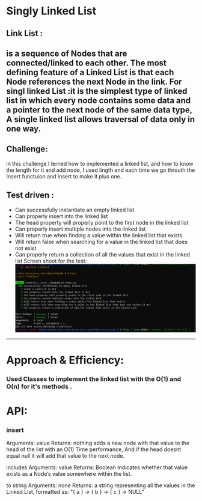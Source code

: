# Singly Linked List

## Link List :
 is a sequence of Nodes that are connected/linked to each other. The most defining feature of a Linked List is that each Node references the next Node in the link.
 For singl linked List :it is the simplest type of linked list in which every node contains some data and a pointer to the next node of the same data type, A single linked list allows traversal of data only in one way. 
 ------------------------------------------------------------------------------------------------------------------------------------------------
 ## Challenge:
 in this challenge I lerned how to implemented a linked list, and how to know the length for it and add node, I used lingth and each time we go throuth the Insert functuion and insert to make it plus one.



## Test driven :
- Can successfully instantiate an empty linked list
- Can properly insert into the linked list
- The head property will properly point to the first node in the linked list
- Can properly insert multiple nodes into the linked list
- Will return true when finding a value within the linked list that exists
- Will return false when searching for a value in the linked list that does not exist
- Can properly return a collection of all the values that exist in the linked list
Screen shoot for the test:
![](npmtestsc.png)
------------------------------------------------------------------------------------------------------------------------------------

# Approach & Efficiency:

### Used Classes to implement the linked list with the O(1) and O(n) for it's methods .

# API:

### insert
Arguments: value
Returns: nothing
adds a new node with that value to the head of the list with an O(1) Time performance, And if the head doesnt equal null it will add that value to the next node.

includes
Arguments: value
Returns: Boolean
Indicates whether that value exists as a Node’s value somewhere within the list.

to string 
Arguments: none
Returns: a string representing all the values in the Linked List, formatted as:
"{ a } -> { b } -> { c } -> NULL"


